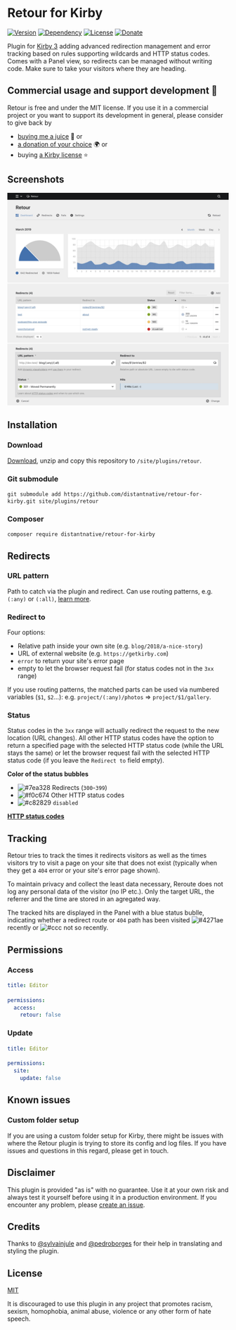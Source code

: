 # Retour for Kirby

[![Version](https://img.shields.io/badge/release-1.0.1-4271ae.svg?style=for-the-badge)](https://github.com/distantnative/retour-for-kirby/releases)
[![Dependency](https://img.shields.io/badge/kirby-3.1.1-cca000.svg?style=for-the-badge)](https://getkirby.com/news/releases)
[![License](https://img.shields.io/badge/license-MIT-7ea328.svg?style=for-the-badge)](https://opensource.org/licenses/MIT)
[![Donate](https://img.shields.io/badge/Give-back-c82829.svg?style=for-the-badge)](https://paypal.me/distantnative/15EUR)

Plugin for [Kirby 3](https://getkirby.com) adding advanced redirection management and error tracking based on rules supporting wildcards and HTTP status codes. Comes with a Panel view, so redirects can be managed without writing code. Make sure to take your visitors where they are heading.

## Commercial usage and support development 💛

Retour is free and under the MIT license. If you use it in a commercial project or you want to support its development in general, please consider to give back by

- [buying me a juice](https://buymeacoff.ee/distantnative) 🥤 or
- [a donation of your choice](https://paypal.me/distantnative/15EUR) 🌍 or
- buying [a Kirby license](https://a.paddle.com/v2/click/1129/35921?link=1170) ⭐️

## Screenshots

![Screenshots](screenshots.jpeg)

## Installation

### Download

[Download](https://github.com/distantnative/retour-for-kirby/archive/master.zip), unzip and copy this repository to `/site/plugins/retour`.

### Git submodule

```
git submodule add https://github.com/distantnative/retour-for-kirby.git site/plugins/retour
```

### Composer

```
composer require distantnative/retour-for-kirby
```

## Redirects

### URL pattern
Path to catch via the plugin and redirect. Can use routing patterns, e.g. `(:any)` or `(:all)`, [learn more](https://getkirby.com/docs/reference/router/patterns).

### Redirect to
Four options:
- Relative path inside your own site (e.g. `blog/2018/a-nice-story`)
- URL of external website (e.g. `https://getkirby.com`)
- `error` to return your site's error page
- empty to let the browser request fail (for status codes not in the `3xx` range)

If you use routing patterns, the matched parts can be used via numbered variables (`$1`, `$2`...): e.g. `project/(:any)/photos` => `project/$1/gallery`.

### Status
Status codes in the `3xx` range will actually redirect the request to the new location (URL changes). All other HTTP status codes have the option to return a specified page with the selected HTTP status code (while the URL stays the same) or let the browser request fail with the selected HTTP status code (if you leave the `Redirect to` field empty).

**Color of the status bubbles**
- ![#7ea328](https://via.placeholder.com/16.png/7ea328?text=+) Redirects (`300`-`399`)
- ![#f0c674](https://via.placeholder.com/16.png/f0c674?text=+) Other HTTP status codes
- ![#c82829](https://via.placeholder.com/16.png/c82829?text=+) `disabled`

**[HTTP status codes](https://httpstatuses.com)**

## Tracking

Retour tries to track the times it redirects visitors as well as the times visitors try to visit a page on your site that does not exist (typically when they get a `404` error or your site's error page shown).

To maintain privacy and collect the least data necessary, Reroute does not log any personal data of the visitor (no IP etc.). Only the target URL, the referrer and the time are stored in an agregated way.

The tracked hits are displayed in the Panel with a blue status bublle, indicating whether a redirect route or `404` path has been visited ![#4271ae](https://via.placeholder.com/14.png/4271ae?text=+) recently or ![#ccc](https://via.placeholder.com/14.png/ccc?text=+) not so recently.

## Permissions

### Access

```yaml
title: Editor

permissions:
  access:
    retour: false
```

### Update

```yaml
title: Editor

permissions:
  site:
    update: false
```

## Known issues

### Custom folder setup
If you are using a custom folder setup for Kirby, there might be issues with where the Retour plugin is trying to store its config and log files. If you have issues and questions in this regard, please get in touch.

## Disclaimer

This plugin is provided "as is" with no guarantee. Use it at your own risk and always test it yourself before using it in a production environment. If you encounter any problem, please [create an issue](https://github.com/distantnative/retour-for-kirby/issues/new).

## Credits

Thanks to [@sylvainjule](https://github.com/sylvainjule) and [@pedroborges](https://github.com/pedroborges) for their help in translating and styling the plugin.


## License

[MIT](https://opensource.org/licenses/MIT)

It is discouraged to use this plugin in any project that promotes racism, sexism, homophobia, animal abuse, violence or any other form of hate speech.


